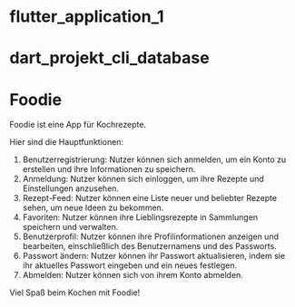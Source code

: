 # flutter_application_1

# dart_projekt_cli_database

# Foodie

Foodie ist eine App für Kochrezepte. 

Hier sind die Hauptfunktionen:

1. Benutzerregistrierung: Nutzer können sich anmelden, um ein Konto zu erstellen und ihre Informationen zu speichern.
2. Anmeldung: Nutzer können sich einloggen, um ihre Rezepte und Einstellungen anzusehen.
3. Rezept-Feed: Nutzer können eine Liste neuer und beliebter Rezepte sehen, um neue Ideen zu bekommen.
4. Favoriten: Nutzer können ihre Lieblingsrezepte in Sammlungen speichern und verwalten.
5. Benutzerprofil: Nutzer können ihre Profilinformationen anzeigen und bearbeiten, einschließlich des Benutzernamens und des Passworts.
6. Passwort ändern: Nutzer können ihr Passwort aktualisieren, indem sie ihr aktuelles Passwort eingeben und ein neues festlegen.
7. Abmelden: Nutzer können sich von ihrem Konto abmelden.

Viel Spaß beim Kochen mit Foodie!





